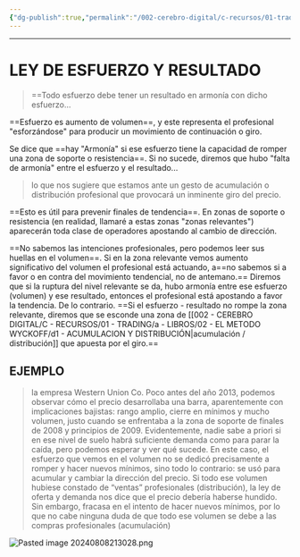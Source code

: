 ```yaml
---
{"dg-publish":true,"permalink":"/002-cerebro-digital/c-recursos/01-trading/a-libros/02-el-metodo-wyckoff/b3-ley-de-esfuerzo-y-resultado/"}
---
```


---

# LEY DE ESFUERZO Y RESULTADO
>==Todo esfuerzo debe tener un resultado en armonía con dicho esfuerzo...

==Esfuerzo es aumento de volumen==, y este representa el profesional "esforzándose" para producir un movimiento de continuación o giro.

Se dice que ==hay "Armonía" si ese esfuerzo tiene la capacidad de romper una zona de soporte o resistencia==. Si no sucede, diremos que hubo "falta de armonía" entre el esfuerzo y el resultado...
  > lo que nos sugiere que estamos ante un gesto de acumulación o distribución profesional que provocará un inminente giro del precio.
  
==Esto es útil para prevenir finales de tendencia==. En zonas de soporte o resistencia (en realidad, llamaré a estas zonas "zonas relevantes") aparecerán toda clase de operadores apostando al cambio de dirección.

==No sabemos las intenciones profesionales, pero podemos leer sus huellas en el volumen==. Si en la zona relevante vemos aumento significativo del volumen el profesional está actuando,  a==no sabemos si a favor o en contra del movimiento tendencial, no de antemano.== Diremos que si la ruptura del nivel relevante se da, hubo armonía entre ese esfuerzo (volumen) y ese resultado, entonces el profesional está apostando a favor la tendencia. De lo contrario. ==Si el esfuerzo - resultado no rompe la zona relevante, diremos que se esconde una zona de [[002 - CEREBRO DIGITAL/C - RECURSOS/01 - TRADING/a - LIBROS/02 - EL METODO WYCKOFF/d1 - ACUMULACION Y DISTRIBUCIÓN\|acumulación / distribución]] que apuesta por el giro.==

## EJEMPLO
  
> la empresa Western Union Co. Poco antes del año 2013, podemos  
observar cómo el precio desarrollaba una barra, aparentemente con implicaciones bajistas: rango amplio, cierre en mínimos y mucho volumen, justo cuando se enfrentaba a la zona de soporte de finales de 2008 y principios de 2009. 
Evidentemente, nadie sabe a priori si en ese nivel de suelo habrá suficiente demanda como para parar la caída, pero podemos esperar y ver qué sucede. En este caso, el esfuerzo que vemos en el volumen no se dedicó precisamente a romper y hacer nuevos mínimos, sino todo lo contrario: se usó para acumular y cambiar la dirección del precio. Si todo ese volumen hubiese constado de “ventas” profesionales (distribución), la ley de oferta y demanda nos dice que el precio debería haberse hundido. Sin embargo, fracasa en el intento de hacer nuevos mínimos, por lo que no cabe ninguna duda de que todo ese volumen se debe a las compras profesionales (acumulación)

![Pasted image 20240808213028.png](/img/user/900%20-%20ANEXO/Pasted%20image%2020240808213028.png)